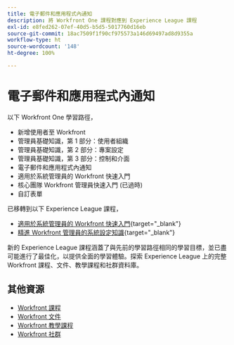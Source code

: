 ```yaml
---
title: 電子郵件和應用程式內通知
description: 將 Workfront One 課程對應到 Experience League 課程
exl-id: e8fed262-07ef-40d5-b5d5-5017760d16eb
source-git-commit: 18ac7509f1f90cf975573a146d69497ad8d9355a
workflow-type: ht
source-wordcount: '148'
ht-degree: 100%

---
```


# 電子郵件和應用程式內通知

以下 Workfront One 學習路徑，

* 新增使用者至 Workfront
* 管理員基礎知識，第 1 部分：使用者組織
* 管理員基礎知識，第 2 部分：專案設定
* 管理員基礎知識，第 3 部分：控制和介面
* 電子郵件和應用程式內通知
* 適用於系統管理員的 Workfront 快速入門
* 核心團隊 Workfront 管理員快速入門 (已過時)
* 自訂表單

已移轉到以下 Experience League 課程，

* [適用於系統管理員的 Workfront 快速入門](https://experienceleague.adobe.com/?recommended=Workfront-A-1-2022.1.admin){target="_blank"}
* [精進 Workfront 管理員的系統設定知識](https://experienceleague.adobe.com/?recommended=Workfront-A-1-2022.2.admin){target="_blank"}

新的 Experience League 課程涵蓋了與先前的學習路徑相同的學習目標，並已盡可能進行了最佳化，以提供全面的學習體驗。探索 Experience League 上的完整 Workfront 課程、文件、教學課程和社群資料庫。

## 其他資源

* [Workfront 課程](https://experienceleague.adobe.com/?lang=en&amp;Solution=Workfront#courses)
* [Workfront 文件](https://experienceleague.adobe.com/docs/workfront.html)
* [Workfront 教學課程](https://experienceleague.adobe.com/docs/workfront-learn/tutorials-workfront/home.html)
* [Workfront 社群](https://experienceleaguecommunities.adobe.com/t5/workfront/ct-p/workfront)
